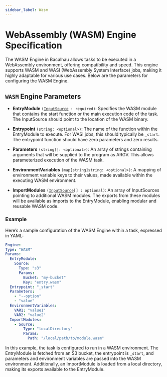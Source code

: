 ```yaml
---
sidebar_label: Wasm
---
```


# WebAssembly (WASM) Engine Specification

  The WASM Engine in Bacalhau allows tasks to be executed in a WebAssembly environment, offering compatibility and speed. This engine supports WASM and WASI (WebAssembly System Interface) jobs, making it highly adaptable for various use cases. Below are the parameters for configuring the WASM Engine.

## `WASM` Engine Parameters

- **EntryModule** `(`[`InputSource`](../../jobs/job-specification/input-source.md)` : required)`: Specifies the WASM module that contains the start function or the main execution code of the task. The InputSource should point to the location of the WASM binary.

- **Entrypoint** `(string: <optional>)`: The name of the function within the EntryModule to execute. For WASI jobs, this should typically be `_start`. The entrypoint function should have zero parameters and zero results.

- **Parameters** `(string[]: <optional>)`: An array of strings containing arguments that will be supplied to the program as ARGV. This allows parameterized execution of the WASM task.

- **EnvironmentVariables** `(map[string]string: <optional>)`: A mapping of environment variable keys to their values, made available within the executing WASM environment.

- **ImportModules** `(`[`InputSource`](../../jobs/job-specification/input-source.md)`[] : optional)`: An array of InputSources pointing to additional WASM modules. The exports from these modules will be available as imports to the EntryModule, enabling modular and reusable WASM code.

### Example

Here’s a sample configuration of the WASM Engine within a task, expressed in YAML:

  ```yaml
Engine:
  Type: "WASM"
  Params:
    EntryModule:
      Source:
        Type: "s3"
        Params:
          Bucket: "my-bucket"
          Key: "entry.wasm"
    Entrypoint: "_start"
    Parameters:
      - "--option"
      - "value"
    EnvironmentVariables:
      VAR1: "value1"
      VAR2: "value2"
    ImportModules:
      - Source:
          Type: "localDirectory"
          Params:
            Path: "/local/path/to/module.wasm"
  ```

  In this example, the task is configured to run in a WASM environment. The EntryModule is fetched from an S3 bucket, the entrypoint is `_start`, and parameters and environment variables are passed into the WASM environment. Additionally, an ImportModule is loaded from a local directory, making its exports available to the EntryModule.
